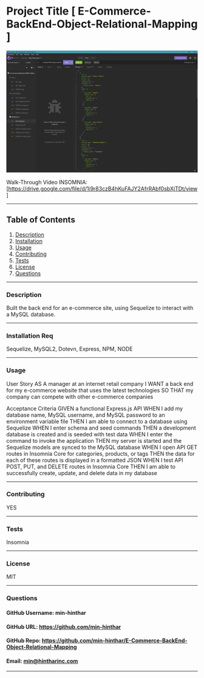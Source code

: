 # Project Title [ E-Commerce-BackEnd-Object-Relational-Mapping ]

![Getting Started](./assets/Screenshot.jpg)

Walk-Through Video INSOMNIA: 
[https://drive.google.com/file/d/1i9r83czB4hKuFAJY2AfrRAbf0sbXjTDt/view]

-----

## Table of Contents
1. [Description](#description)
2. [Installation](#installation)
3. [Usage](#usage)
4. [Contributing](#contributing)
5. [Tests](#tests)
6. [License](#license)
7. [Questions](#questions)

-----

### Description 
Built the back end for an e-commerce site, using Sequelize to interact with a MySQL database.

-----

### Installation Req
Sequelize, MySQL2, Dotevn, Express, NPM, NODE

-----

### Usage 
User Story
AS A manager at an internet retail company
I WANT a back end for my e-commerce website that uses the latest technologies
SO THAT my company can compete with other e-commerce companies

Acceptance Criteria
GIVEN a functional Express.js API
WHEN I add my database name, MySQL username, and MySQL password to an environment variable file
THEN I am able to connect to a database using Sequelize
WHEN I enter schema and seed commands
THEN a development database is created and is seeded with test data
WHEN I enter the command to invoke the application
THEN my server is started and the Sequelize models are synced to the MySQL database
WHEN I open API GET routes in Insomnia Core for categories, products, or tags
THEN the data for each of these routes is displayed in a formatted JSON
WHEN I test API POST, PUT, and DELETE routes in Insomnia Core
THEN I am able to successfully create, update, and delete data in my database

-----

### Contributing 
YES 

-----

### Tests 
Insomnia

-----

### License 
MIT 

-----

### Questions 

#### GitHub Username: min-hinthar 

#### GitHub URL: https://github.com/min-hinthar

#### GitHub Repo: https://github.com/min-hinthar/E-Commerce-BackEnd-Object-Relational-Mapping

#### Email: min@hintharinc.com

-----

